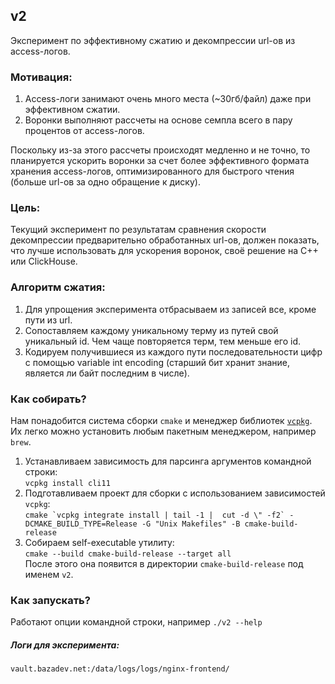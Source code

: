## v2
Эксперимент по эффективному сжатию и декомпрессии url-ов из access-логов.

### Мотивация:
1. Access-логи занимают очень много места (~30гб/файл) даже при эффективном сжатии.
1. Воронки выполняют рассчеты на основе семпла всего в пару процентов от access-логов.

Поскольку из-за этого рассчеты происходят медленно и не точно, то планируется ускорить воронки за счет более эффективного формата хранения access-логов, оптимизированного для быстрого чтения (больше url-ов за одно обращение к диску). 

### Цель:
Текущий эксперимент по результатам сравнения скорости декомпрессии предварительно обработанных url-ов, должен показать, что лучше использовать для ускорения воронок, своё решение на C++ или ClickHouse.

### Алгоритм сжатия:
1. Для упрощения эксперимента отбрасываем из записей все, кроме пути из url.
1. Сопоставляем каждому уникальному терму из путей свой уникальный id. Чем чаще повторяется терм, тем меньше его id.
1. Кодируем получившиеся из каждого пути последовательности цифр с помощью variable int encoding (старший бит хранит знание, является ли байт последним в числе).

### Как собирать?
Нам понадобится система сборки `cmake` и менеджер библиотек [`vcpkg`](https://github.com/microsoft/vcpkg). Их легко можно установить любым пакетным менеджером, например `brew`.
1. Устанавливаем зависимость для парсинга аргументов командной строки:  
`vcpkg install cli11`
1. Подготавливаем проект для сборки с использованием зависимостей `vcpkg`:  
```cmake `vcpkg integrate install | tail -1 |  cut -d \" -f2` -DCMAKE_BUILD_TYPE=Release -G "Unix Makefiles" -B cmake-build-release```
1. Собираем self-executable утилиту:  
`cmake --build cmake-build-release --target all`  
После этого она появится в директории `cmake-build-release` под именем `v2`.  

### Как запускать?
Работают опции командной строки, например `./v2 --help`

##### Логи для эксперимента: 
`vault.bazadev.net:/data/logs/logs/nginx-frontend/`